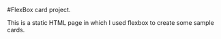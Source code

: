 #FlexBox card project.

This is a static HTML page in which I used flexbox to create some sample cards. 